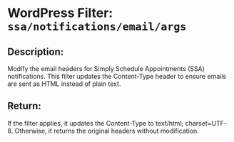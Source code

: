 # WordPress Filter: ```ssa/notifications/email/args```
## Description:
Modify the email headers for Simply Schedule Appointments (SSA) notifications. This filter updates the Content-Type header to ensure emails are sent as HTML instead of plain text.

## Return:
If the filter applies, it updates the Content-Type to text/html; charset=UTF-8. Otherwise, it returns the original headers without modification.
